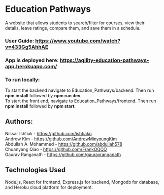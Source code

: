 # Education Pathways
A website that allows students to search/filter for courses, view their details, leave ratings, compare them, and save them in a schedule. 
### User Guide: https://www.youtube.com/watch?v=433Gg5AhhAE
### App is deployed here: https://agility-education-pathways-app.herokuapp.com/
### To run locally:
To start the backend navigate to Education_Pathways/backend. Then run **npm install** followed by **npm run dev**.
<br />To start the front end, navigate to Education_Pathways/frontend. Then run **npm install** followed by **npm start**.

## Authors:
Nissar Ishtiak - https://github.com/ishtiakn
<br />Andrew Kim - https://github.com/AndrewMinyoungKim
<br />Abdullah A. Mohammed - https://github.com/abdullah578
<br />Chuanyang Qiao - https://github.com/FrankQQQQ
<br />Gaurav Ranganath - https://github.com/gauravranganath

## Technologies Used
Node.js, React for frontend, Express.js for backend, Mongodb for database, and Heroku cloud platform for deployment.